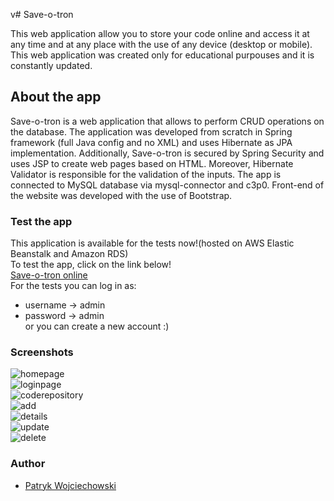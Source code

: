 v# Save-o-tron

This web application allow you to store your code online and access it at any time and at any place with the use of any device (desktop or mobile).
This web application was created only for educational purpouses and it is constantly updated.

## About the app

Save-o-tron is a web application that allows to perform CRUD operations on the database.
The application was developed from scratch in Spring framework (full Java config and no XML) and uses Hibernate as JPA implementation. Additionally, Save-o-tron is secured by Spring Security and uses JSP to create web pages based on HTML. Moreover, Hibernate Validator is responsible for the validation of the inputs. The app is connected to MySQL database via mysql-connector and c3p0. Front-end of the website was developed with the use of Bootstrap.

### Test the app 

This application is available for the tests now!(hosted on AWS Elastic Beanstalk and Amazon RDS)  
To test the app, click on the link below!  
[Save-o-tron online](http://default-environment.pzfmzh5smt.us-east-2.elasticbeanstalk.com/)  
For the tests you can log in as:
- username -> admin
- password -> admin  
or you can create a new account :)

### Screenshots
![homepage](https://user-images.githubusercontent.com/32172774/41258424-606a9734-6dd0-11e8-8294-a80636d4f80d.jpg)  
![loginpage](https://user-images.githubusercontent.com/32172774/41258464-7e232926-6dd0-11e8-9c46-08e72e5b50c1.jpg)  
![coderepository](https://user-images.githubusercontent.com/32172774/41258477-8e74da86-6dd0-11e8-9f03-1b739822fa88.jpg)  
![add](https://user-images.githubusercontent.com/32172774/41258502-a804905e-6dd0-11e8-91b7-34cb309a95a7.jpg)  
![details](https://user-images.githubusercontent.com/32172774/41258504-a99f8de2-6dd0-11e8-8f10-1b08892b55d3.jpg)  
![update](https://user-images.githubusercontent.com/32172774/41258506-aaa481a2-6dd0-11e8-9871-e3ad73d2ce80.jpg)  
![delete](https://user-images.githubusercontent.com/32172774/41258507-ab636d92-6dd0-11e8-8009-3249ebf3ae7f.jpg)  

### Author

- [Patryk Wojciechowski](https://github.com/PatrykWojciechowski)